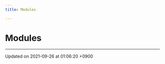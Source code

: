 ```yaml
---
title: Modules

---
```


# Modules







-------------------------------

Updated on 2021-09-26 at 01:06:20 +0900
